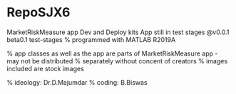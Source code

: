 # RepoSJX6
MarketRiskMeasure app Dev and Deploy kits
App still in test stages @v0.0.1 beta0.1 test-stages
% programmed with MATLAB R2019A

% app classes as well as the app are parts of MarketRiskMeasure app - may not be distributed
% separately without concent of creators 
% images included are stock images 

% ideology: Dr.D.Majumdar
% coding: B.Biswas
